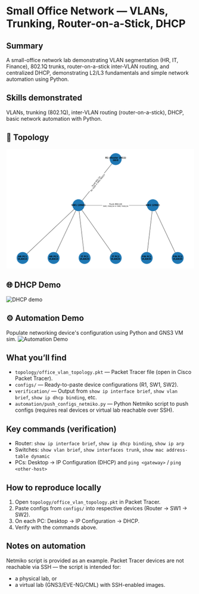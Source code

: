 # Small Office Network — VLANs, Trunking, Router-on-a-Stick, DHCP

## Summary
A small-office network lab demonstrating VLAN segmentation (HR, IT, Finance), 802.1Q trunks, router-on-a-stick inter-VLAN routing, and centralized DHCP, demonstrating L2/L3 fundamentals and simple network automation using Python.

## Skills demonstrated
VLANs, trunking (802.1Q), inter-VLAN routing (router-on-a-stick), DHCP, basic network automation with Python.

## 🔗 Topology
![Topology](topology/office_vlan_topology.png)

## 🌐 DHCP Demo 
![DHCP demo](demo/dhcp-demo.gif)

## ⚙️ Automation Demo
Populate networking device's configuration using Python and GNS3 VM sim.
![Automation Demo](automation/automation-demo.gif)

## What you’ll find
- `topology/office_vlan_topology.pkt` — Packet Tracer file (open in Cisco Packet Tracer).
- `configs/` — Ready-to-paste device configurations (R1, SW1, SW2).
- `verification/` — Output from `show ip interface brief`, `show vlan brief`, `show ip dhcp binding`, etc.
- `automation/push_configs_netmiko.py` — Python Netmiko script to push configs (requires real devices or virtual lab reachable over SSH).

## Key commands (verification)
- Router: `show ip interface brief`, `show ip dhcp binding`, `show ip arp`
- Switches: `show vlan brief`, `show interfaces trunk`, `show mac address-table dynamic`
- PCs: Desktop → IP Configuration (DHCP) and `ping <gateway>` / `ping <other-host>`

## How to reproduce locally
1. Open `topology/office_vlan_topology.pkt` in Packet Tracer.
2. Paste configs from `configs/` into respective devices (Router → SW1 → SW2).
3. On each PC: Desktop → IP Configuration → DHCP.
4. Verify with the commands above.

## Notes on automation
Netmiko script is provided as an example. Packet Tracer devices are not reachable via SSH — the script is intended for:
- a physical lab, or
- a virtual lab (GNS3/EVE-NG/CML) with SSH-enabled images.




